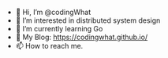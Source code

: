 - 👋 Hi, I’m @codingWhat
- 👀 I’m interested in distributed system design 
- 🌱 I’m currently learning Go
- 💞️ My Blog: https://codingwhat.github.io/
- 📫 How to reach me. 

<!---
codingWhat/codingWhat is a ✨ special ✨ repository because its `README.md` (this file) appears on your GitHub profile.
You can click the Preview link to take a look at your changes.
--->
